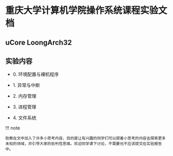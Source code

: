 # 重庆大学计算机学院操作系统课程实验文档

## uCore LoongArch32

## 实验内容

- 0\. 环境配置与裸机程序

- 1\. 异常与中断

- 2\. 内存管理

- 3\. 进程管理

- 4\. 文件系统

!!! note

    助教在文中加入了许多小思考内容，目的是让有兴趣的同学们可以顺着小思考的内容去探索更多未知的领域，并引导大家的批判性思维。欢迎同学课下讨论，不需要也不应该提交在实验报告中。
